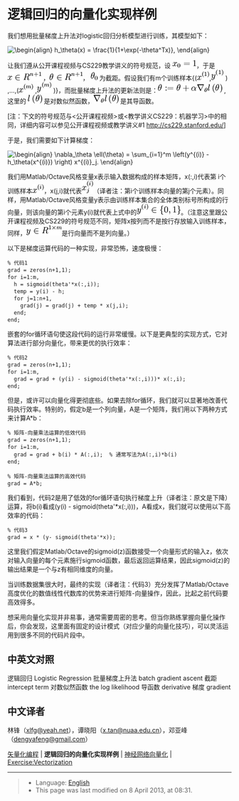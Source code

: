 逻辑回归的向量化实现样例
============

<!-- Jump to: [navigation](#column-one), [search](#searchInput) -->
我们想用批量梯度上升法对logistic回归分析模型进行训练，其模型如下：

![\begin{align}
h_\theta(x) = \frac{1}{1+\exp(-\theta^Tx)},
\end{align}](images/math/b/b/3/bb3791d463b832a88731b94f1d8e5279.png)

让我们遵从公开课程视频与CS229教学讲义的符号规范，设 ![\textstyle x_0=1](images/math/c/5/8/c582053ce9cb63d69ae80acb53ded0d3.png)，于是![x\in R^{n+1}](images/math/b/f/2/bf2c73c6b739b3d62483e52634bd2a8b.png) ，![\theta \in R^{n+1}](images/math/8/3/c/83c293db5c0cfcc398279baca87493df.png)， ![\textstyle \theta_0](images/math/f/6/0/f6040edfd55be75383ff6ae2badc24f8.png) 为截距。假设我们有m个训练样本{(![x^\left( 1\right) ](images/math/e/7/e/e7e1bfe48fb40e78fa6be0cd674e3df8.png),![y^\left( 1\right)](images/math/f/e/5/fe5beb5b76ed733b55c75fdef784536f.png) ) ,...,(![x^\left( m\right)](images/math/e/b/c/ebc2c1f0ca45c96b3e87d98a0bbaf7b7.png) ,![y^\left( m\right)](images/math/5/c/8/5c820a43ca3004091488ff8107326d44.png) )}，而批量梯度上升法的更新法则是：![\theta :=\theta +\alpha \nabla _{\theta }l\left( \theta \right) ](images/math/f/4/f/f4f712eceff5b3bd35e720e47a1a1c02.png) ,这里的 ![l\left( \theta \right) ](images/math/7/6/a/76acab35c779aeb7faeadd247a867692.png) 是对数似然函数，![\nabla _{\theta }l\left( \theta \right) ](images/math/6/5/7/65786047c1e0285090fc8c9c3dd8d811.png) 是其导函数。

[注：下文的符号规范与<公开课程视频>或<教学讲义CS229：机器学习>中的相同，详细内容可以参见公开课程视频或教学讲义#1 <http://cs229.stanford.edu/>]

于是，我们需要如下计算梯度：

![\begin{align}
\nabla_\theta \ell(\theta) = \sum_{i=1}^m \left(y^{(i)} - h_\theta(x^{(i)}) \right) x^{(i)}_j.
\end{align}](images/math/b/9/e/b9e08cd04d5328fec470b92aa27dc8cc.png)

我们用Matlab/Octave风格变量x表示输入数据构成的样本矩阵，x(:,i)代表第 i个训练样本![x^{\left( i\right) }](images/math/2/4/9/249d10c9a0997db9a20708c30053718a.png)，x(j,i)就代表![x_{j}^{\left( i\right) }](images/math/3/7/c/37c5da947d7e80c378320e2e4b3288ef.png)（译者注：第i个训练样本向量的第j个元素）。同样，用Matlab/Octave风格变量y表示由训练样本集合的全体类别标号所构成的行向量，则该向量的第i个元素y(i)就代表上式中的![y^{\left(i\right) }\in \left\{ 0,1\right\} ](images/math/d/4/2/d42386eacdba63741133efdd4f2be534.png)。（注意这里跟公开课程视频及CS229的符号规范不同，矩阵x按列而不是按行存放输入训练样本，同样，![y\in R^{1\times m}](images/math/f/d/7/fd71bbedd9dce77c00a3f632c7cd701a.png)是行向量而不是列向量。）

以下是梯度运算代码的一种实现，非常恐怖，速度极慢：

```
% 代码1
grad = zeros(n+1,1);
for i=1:m,
  h = sigmoid(theta'*x(:,i));
  temp = y(i) - h; 
  for j=1:n+1,
    grad(j) = grad(j) + temp * x(j,i); 
  end;
end;
```

嵌套的for循环语句使这段代码的运行非常缓慢。以下是更典型的实现方式，它对算法进行部分向量化，带来更优的执行效率：

```
% 代码2
grad = zeros(n+1,1);
for i=1:m,
  grad = grad + (y(i) - sigmoid(theta'*x(:,i)))* x(:,i);
end;
```

但是，或许可以向量化得更彻底些。如果去除for循环，我们就可以显著地改善代码执行效率。特别的，假定b是一个列向量，A是一个矩阵，我们用以下两种方式来计算A\*b：

```
% 矩阵-向量乘法运算的低效代码
grad = zeros(n+1,1);
for i=1:m,
  grad = grad + b(i) * A(:,i);  % 通常写法为A(:,i)*b(i)
end;

% 矩阵-向量乘法运算的高效代码
grad = A*b;
```

我们看到，代码2是用了低效的for循环语句执行梯度上升（译者注：原文是下降）运算，将b(i)看成(y(i) - sigmoid(theta'\*x(:,i)))，A看成x，我们就可以使用以下高效率的代码：

```
% 代码3
grad = x * (y- sigmoid(theta'*x));
```

这里我们假定Matlab/Octave的sigmoid(z)函数接受一个向量形式的输入z，依次对输入向量的每个元素施行sigmoid函数，最后返回运算结果，因此sigmoid(z)的输出结果是一个与z有相同维度的向量。

当训练数据集很大时，最终的实现（译者注：代码3）充分发挥了Matlab/Octave高度优化的数值线性代数库的优势来进行矩阵-向量操作，因此，比起之前代码要高效得多。

想采用向量化实现并非易事，通常需要周密的思考。但当你熟练掌握向量化操作后，你会发现，这里面有固定的设计模式（对应少量的向量化技巧），可以灵活运用到很多不同的代码片段中。

 中英文对照
------

逻辑回归 Logistic Regression
批量梯度上升法 batch gradient ascent
截距 intercept term
对数似然函数 the log likelihood
导函数 derivative
梯度 gradient

 中文译者
-----

林锋（xlfg@yeah.net），谭晓阳（x.tan@nuaa.edu.cn），邓亚峰（dengyafeng@gmail.com）

[矢量化编程](%E7%9F%A2%E9%87%8F%E5%8C%96%E7%BC%96%E7%A8%8B.md "矢量化编程") | **逻辑回归的向量化实现样例** | [神经网络向量化](%E7%A5%9E%E7%BB%8F%E7%BD%91%E7%BB%9C%E5%90%91%E9%87%8F%E5%8C%96.md "神经网络向量化") | [Exercise:Vectorization](Exercise_Vectorization.md "Exercise:Vectorization")

---

> * Language: [English](Logistic_Regression_Vectorization_Example.md "Logistic Regression Vectorization Example")
> * This page was last modified on 8 April 2013, at 08:31.

